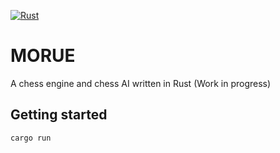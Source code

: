 [![Rust](https://github.com/thibthibaut/morue/actions/workflows/rust.yml/badge.svg)](https://github.com/thibthibaut/morue/actions/workflows/rust.yml)

# MORUE

A chess engine and chess AI written in Rust (Work in progress)

## Getting started

```bash
cargo run
```
